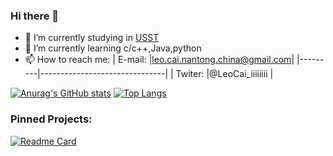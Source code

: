 ### Hi there 👋
<!--
**what-is-me/what-is-me** is a ✨ _special_ ✨ repository because its `README.md` (this file) appears on your GitHub profile.

Here are some ideas to get you started:
-->
- 🔭 I’m currently studying in [USST](https://www.usst.edu.cn/)
- 🌱 I’m currently learning c/c++,Java,python
- 📫 How to reach me: 
  | E-mail: |leo.cai.nantong.china@gmail.com|
  |---------|-------------------------------|
  | Twiter: |@LeoCai_iiiiiiii               |
<!--
- 👯 I’m looking to collaborate on ...
- 🤔 I’m looking for help with ...
- 💬 Ask me about ...
- 📫 How to reach me: ...
- 😄 Pronouns: ...
- ⚡ Fun fact: ...
-->

[![Anurag's GitHub stats](https://github-readme-stats.vercel.app/api?username=what-is-me&show_icons=true&theme=onedark)](https://github.com/anuraghazra/github-readme-stats)
[![Top Langs](https://github-readme-stats.vercel.app/api/top-langs/?username=what-is-me&layout=compact&theme=onedark)](https://github.com/anuraghazra/github-readme-stats)
<br>
### Pinned Projects:
[![Readme Card](https://github-readme-stats.vercel.app/api/pin/?username=what-is-me&repo=wordlisttranslate&theme=onedark)](https://github.com/anuraghazra/github-readme-stats)
